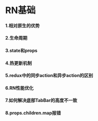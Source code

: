 # RN基础
#### 1.相对原生的优势
#### 2.生命周期
#### 3.state和props
#### 4.热更新机制
#### 5.redux中的同步action和异步action的区别
#### 6.RN性能优化
#### 7.如何解决底部TabBar的高度不一致
#### 8.props.children.map报错